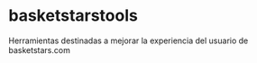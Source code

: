 basketstarstools
================

Herramientas destinadas a mejorar la experiencia del usuario de basketstars.com
